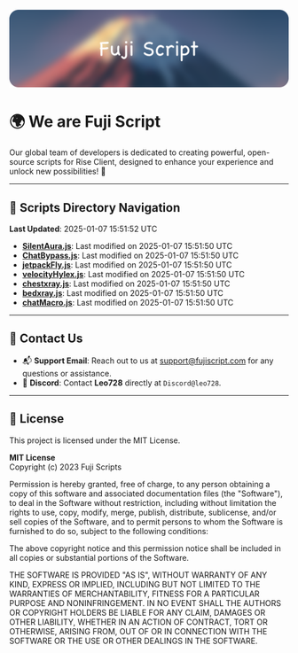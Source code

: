 ![Banner](.github/b.webp)

# 🌍 **We are Fuji Script**

Our global team of developers is dedicated to creating powerful, open-source scripts for Rise Client, designed to enhance your experience and unlock new possibilities! 🌟

---
<!-- SCRIPTS_NAVIGATION_START -->
## 📂 **Scripts Directory Navigation**

**Last Updated**: 2025-01-07 15:51:52 UTC

- **[SilentAura.js](scripts/SilentAura.js)**: Last modified on 2025-01-07 15:51:50 UTC
- **[ChatBypass.js](scripts/ChatBypass.js)**: Last modified on 2025-01-07 15:51:50 UTC
- **[jetpackFly.js](scripts/jetpackFly.js)**: Last modified on 2025-01-07 15:51:50 UTC
- **[velocityHylex.js](scripts/velocityHylex.js)**: Last modified on 2025-01-07 15:51:50 UTC
- **[chestxray.js](scripts/chestxray.js)**: Last modified on 2025-01-07 15:51:50 UTC
- **[bedxray.js](scripts/bedxray.js)**: Last modified on 2025-01-07 15:51:50 UTC
- **[chatMacro.js](scripts/chatMacro.js)**: Last modified on 2025-01-07 15:51:50 UTC

<!-- SCRIPTS_NAVIGATION_END -->

---

## 💬 **Contact Us**  
- 📬 **Support Email**: Reach out to us at [support@fujiscript.com](mailto:support@fujiscript.com) for any questions or assistance.  
- 💬 **Discord**: Contact **Leo728** directly at `Discord@leo728`.

---

## 📜 **License**

This project is licensed under the MIT License.  

**MIT License**  
Copyright (c) 2023 Fuji Scripts  

Permission is hereby granted, free of charge, to any person obtaining a copy of this software and associated documentation files (the "Software"), to deal in the Software without restriction, including without limitation the rights to use, copy, modify, merge, publish, distribute, sublicense, and/or sell copies of the Software, and to permit persons to whom the Software is furnished to do so, subject to the following conditions:  

The above copyright notice and this permission notice shall be included in all copies or substantial portions of the Software.  

THE SOFTWARE IS PROVIDED "AS IS", WITHOUT WARRANTY OF ANY KIND, EXPRESS OR IMPLIED, INCLUDING BUT NOT LIMITED TO THE WARRANTIES OF MERCHANTABILITY, FITNESS FOR A PARTICULAR PURPOSE AND NONINFRINGEMENT. IN NO EVENT SHALL THE AUTHORS OR COPYRIGHT HOLDERS BE LIABLE FOR ANY CLAIM, DAMAGES OR OTHER LIABILITY, WHETHER IN AN ACTION OF CONTRACT, TORT OR OTHERWISE, ARISING FROM, OUT OF OR IN CONNECTION WITH THE SOFTWARE OR THE USE OR OTHER DEALINGS IN THE SOFTWARE.  

